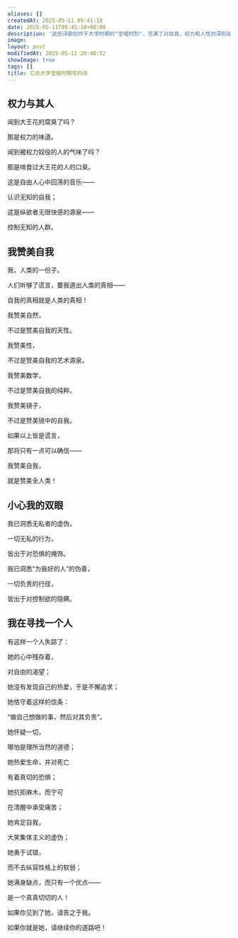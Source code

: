 ```yaml
---
aliases: []
createdAt: 2025-05-11 09:41:18
date: 2025-05-11T09:41:18+08:00
description: '这些诗歌创作于大学时期的"至暗时刻"，充满了对自我、权力和人性的深刻反思。《权力与其人》以辛辣的意象揭露权力腐臭的本质；《我赞美自我》通过层层递进的排比，构建了一个以自我认知为核心的价值体系；《小心我的双眼》展现了觉醒者对虚伪道德的犀利洞察；《我在寻找一个人》则是一封写给理想自我的情书，描绘了一个保持独立思考、勇于直面人生困境的精神肖像。这组诗歌整体呈现出一种存在主义式的生命态度，既有尼采式的孤傲，又饱含对真实人性的热切呼唤。'
image: 
layout: post
modifiedAt: 2025-05-11 20:48:52
showImage: true
tags: []
title: 汇总大学至暗时期写的诗
---
```


## 权力与其人

闻到大王花的腐臭了吗？

那是权力的味道。

闻到被权力奴役的人的气味了吗？

那是啃食过大王花的人的口臭。

这是自由人心中回荡的音乐——

认识无知的自我；

这是纵欲者无限快感的源泉——

控制无知的人群。

## 我赞美自我

我，人类的一份子。

人们听够了谎言，要我道出人类的真相——

自我的真相就是人类的真相！

我赞美自然，

不过是赞美自我的天性。

我赞美性，

不过是赞美自我的艺术源泉。

我赞美数学，

不过是赞美自我的纯粹。

我赞美镜子，

不过是赞美镜中的自我。

如果以上皆是谎言，

那将只有一点可以确信——

我赞美自我，

就是赞美全人类！

## 小心我的双眼

我已洞悉无私者的虚伪，

一切无私的行为，

皆出于对恐惧的掩饰。

我已洞悉“为我好的人”的伪善，

一切负责的行径，

皆出于对控制欲的隐瞒。

## 我在寻找一个人

有这样一个人失踪了：

她的心中残存着，

对自由的渴望；

她没有发现自己的热爱，于是不懈追求；

她恪守着这样的信条：

“做自己想做的事，然后对其负责”。

她怀疑一切，

哪怕是理所当然的道德；

她热爱生命，并对死亡

有着真切的恐惧；

她抗拒麻木，而宁可

在清醒中承受痛苦；

她肯定自我，

大笑集体主义的虚伪；

她勇于试错，

而不去纵容性格上的软弱；

她满身缺点，而只有一个优点——

是一个真真切切的人！

如果你见到了她，请告之于我。

如果你就是她，请继续你的道路吧！
